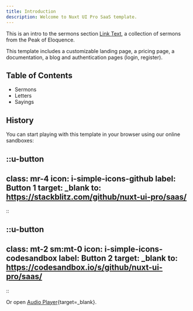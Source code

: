 ```yaml
---
title: Introduction
description: Welcome to Nuxt UI Pro SaaS template.
---
```

This is an intro to the sermons section [Link Text](https://peakofeloquence.org), a collection of sermons from the Peak of Eloquence.

This template includes a customizable landing page, a pricing page, a documentation, a blog and authentication pages (login, register).

## Table of Contents

- Sermons
- Letters
- Sayings

## History

You can start playing with this template in your browser using our online sandboxes:

::u-button
---
class: mr-4
icon: i-simple-icons-github
label: Button 1
target: _blank
to: https://stackblitz.com/github/nuxt-ui-pro/saas/
---
::

::u-button
---
class: mt-2 sm:mt-0
icon: i-simple-icons-codesandbox
label: Button 2
target: _blank
to: https://codesandbox.io/s/github/nuxt-ui-pro/saas/
---
::

Or open [Audio Player](https://google.com){target=_blank}.
